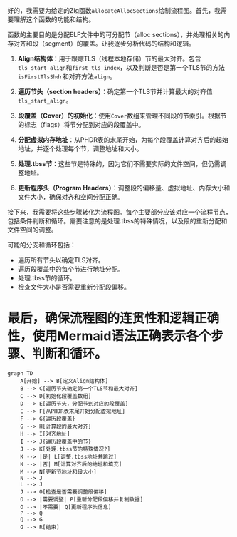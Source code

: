 好的，我需要为给定的Zig函数`allocateAllocSections`绘制流程图。首先，我需要理解这个函数的功能和结构。

函数的主要目的是分配ELF文件中的可分配节（alloc sections），并处理相关的内存对齐和段（segment）的覆盖。让我逐步分析代码的结构和逻辑。

1. **Align结构体**：用于跟踪TLS（线程本地存储）节的最大对齐。包含`tls_start_align`和`first_tls_index`，以及判断是否是第一个TLS节的方法`isFirstTlsShdr`和对齐方法`align`。

2. **遍历节头（section headers）**：确定第一个TLS节并计算最大的对齐值`tls_start_align`。

3. **段覆盖（Cover）的初始化**：使用`Cover`数组来管理不同段的节索引。根据节的标志（flags）将节分配到对应的段覆盖中。

4. **分配虚拟内存地址**：从PHDR表的末尾开始，为每个段覆盖计算对齐后的起始地址，并逐个处理每个节，调整地址和大小。

5. **处理.tbss节**：这些节是特殊的，因为它们不需要实际的文件空间，但仍需调整地址。

6. **更新程序头（Program Headers）**：调整段的偏移量、虚拟地址、内存大小和文件大小，确保对齐和空间分配正确。

接下来，我需要将这些步骤转化为流程图。每个主要部分应该对应一个流程节点，包括条件判断和循环。需要注意的是处理.tbss的特殊情况，以及段的重新分配和文件空间的调整。

可能的分支和循环包括：

- 遍历所有节头以确定TLS对齐。
- 遍历段覆盖中的每个节进行地址分配。
- 处理.tbss节的循环。
- 检查文件大小是否需要重新分配段偏移。

最后，确保流程图的连贯性和逻辑正确性，使用Mermaid语法正确表示各个步骤、判断和循环。
================================================
```mermaid
graph TD
    A[开始] --> B[定义Align结构体]
    B --> C[遍历节头确定第一个TLS节和最大对齐]
    C --> D[初始化段覆盖数组]
    D --> E[遍历节头，分配节到对应的段覆盖]
    E --> F[从PHDR表末尾开始分配虚拟地址]
    F --> G{遍历段覆盖}
    G --> H[计算段的最大对齐]
    H --> I[对齐地址]
    I --> J{遍历段覆盖中的节}
    J --> K[处理.tbss节的特殊情况?]
    K --> |是| L[调整.tbss地址并跳过]
    K --> |否| M[计算对齐后的地址和填充]
    M --> N[更新节地址和段大小]
    N --> J
    L --> J
    J --> O[检查是否需要调整段偏移]
    O --> |需要调整| P[重新分配段偏移并复制数据]
    O --> |不需要| Q[更新程序头信息]
    P --> Q
    Q --> G
    G --> R[结束]
```